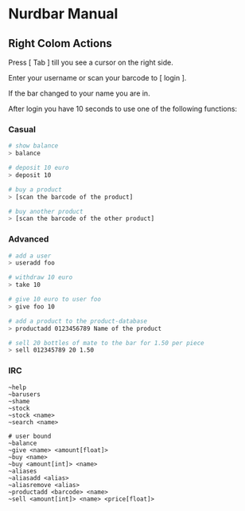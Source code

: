 # Nurdbar Manual

## Right Colom Actions
Press [ Tab ] till you see a cursor on the right side.

Enter your username or scan your barcode to [ login ].

If the bar changed to your name you are in.

After login you have 10 seconds to use one of the following functions:

### Casual
`````bash
# show balance
> balance

# deposit 10 euro
> deposit 10

# buy a product
> [scan the barcode of the product]

# buy another product
> [scan the barcode of the other product]
`````

### Advanced
`````bash
# add a user
> useradd foo

# withdraw 10 euro
> take 10

# give 10 euro to user foo
> give foo 10

# add a product to the product-database
> productadd 0123456789 Name of the product

# sell 20 bottles of mate to the bar for 1.50 per piece
> sell 012345789 20 1.50
`````

### IRC
`````text
~help
~barusers
~shame
~stock
~stock <name>
~search <name>

# user bound
~balance
~give <name> <amount[float]>
~buy <name>
~buy <amount[int]> <name>
~aliases
~aliasadd <alias>
~aliasremove <alias>
~productadd <barcode> <name>
~sell <amount[int]> <name> <price[float]>
`````
